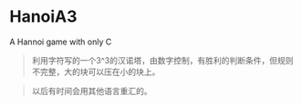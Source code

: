 # HanoiA3
A Hannoi game with only C

>利用字符写的一个3^3的汉诺塔，由数字控制，有胜利的判断条件，但规则不完整，大的块可以压在小的块上。

>以后有时间会用其他语言重汇的。
